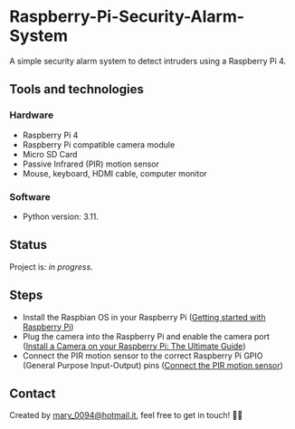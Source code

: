 # Raspberry-Pi-Security-Alarm-System
A simple security alarm system to detect intruders using a Raspberry Pi 4. 

## Tools and technologies

### Hardware 
- Raspberry Pi 4
- Raspberry Pi compatible camera module 
- Micro SD Card
- Passive Infrared (PIR) motion sensor 
- Mouse, keyboard, HDMI cable, computer monitor  

### Software 
- Python version: 3.11. 

## Status
Project is: *in progress*. 

## Steps
- Install the Raspbian OS in your Raspberry Pi ([Getting started with Raspberry Pi](https://www.raspberrypi.com/documentation/computers/getting-started.html))
- Plug the camera into the Raspberry Pi and enable the camera port ([Install a Camera on your Raspberry Pi: The Ultimate Guide](https://raspberrytips.com/install-camera-raspberry-pi/))
- Connect the PIR motion sensor to the correct Raspberry Pi GPIO (General Purpose Input-Output) pins ([Connect the PIR motion sensor](https://projects.raspberrypi.org/en/projects/parent-detector/1))

## Contact 
Created by mary_0094@hotmail.it, feel free to get in touch! :woman_technologist:
